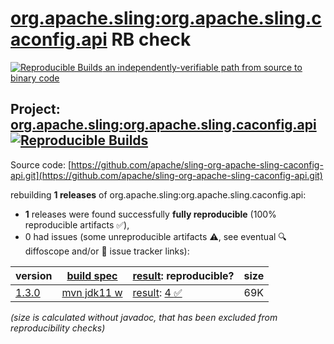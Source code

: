 [org.apache.sling:org.apache.sling.caconfig.api](https://central.sonatype.com/artifact/org.apache.sling/org.apache.sling.caconfig.api/versions) RB check
=======

[![Reproducible Builds](https://reproducible-builds.org/images/logos/rb.svg) an independently-verifiable path from source to binary code](https://reproducible-builds.org/)

## Project: [org.apache.sling:org.apache.sling.caconfig.api](https://central.sonatype.com/artifact/org.apache.sling/org.apache.sling.caconfig.api/versions) [![Reproducible Builds](https://img.shields.io/endpoint?url=https://raw.githubusercontent.com/jvm-repo-rebuild/reproducible-central/master/content/org/apache/sling/org.apache.sling.caconfig.api/badge.json)](https://github.com/jvm-repo-rebuild/reproducible-central/blob/master/content/org/apache/sling/org.apache.sling.caconfig.api/README.md)

Source code: [https://github.com/apache/sling-org-apache-sling-caconfig-api.git](https://github.com/apache/sling-org-apache-sling-caconfig-api.git)

rebuilding **1 releases** of org.apache.sling:org.apache.sling.caconfig.api:
- **1** releases were found successfully **fully reproducible** (100% reproducible artifacts :white_check_mark:),
- 0 had issues (some unreproducible artifacts :warning:, see eventual :mag: diffoscope and/or :memo: issue tracker links):

| version | [build spec](/BUILDSPEC.md) | [result](https://reproducible-builds.org/docs/jvm/): reproducible? | size |
| -- | --------- | ------ | -- |
| [1.3.0](https://central.sonatype.com/artifact/org.apache.sling/org.apache.sling.caconfig.api/1.3.0/pom) | [mvn jdk11 w](org.apache.sling.caconfig.api-1.3.0.buildspec) | [result](org.apache.sling.caconfig.api-1.3.0.buildinfo): [4 :white_check_mark: ](org.apache.sling.caconfig.api-1.3.0.buildcompare) | 69K |

<i>(size is calculated without javadoc, that has been excluded from reproducibility checks)</i>
